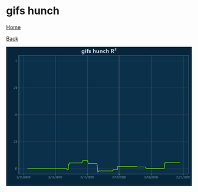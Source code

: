 # gifs hunch

[Home](../index.md)

[Back](gifs.md)

![hunch R²](../images/gifs_hunch_RSq.png "hunch R²")


